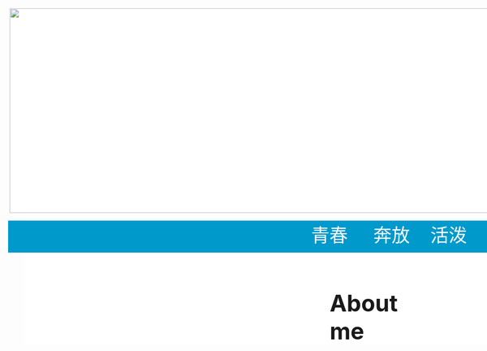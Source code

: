 <html xmlns="http://40006675.github.io">
<head>
<meta http-equiv="Content-Type" content="text/html; charset=utf-8" />
<title>无标题文档</title>
 
<style type="text/css">
body {
	margin-left: 0px;
	margin-top: 0px;
}
#aa {
	position: fixed;
	height: 662px;
	width: 1366px;
	background: #FFF;
}
#bb {
	background: #FFF;
	position: absolute;
	height: 401px;
	width: 1398px;
	left: -31px;
	top: 0px;
}
#cc {
	background: #09C;
	position: absolute;
	height: 63px;
	width: 1404px;
	left: -34px;
	top: 418px;
	font-size: 36px;
	color: #FFF;
}
#dd {
	position: absolute;
	height: 124px;
	width: 175px;
	left: 1142px;
	top: 136px;
}
#ee {
	position: absolute;
	height: 295px;
	width: 510px;
	left: 953px;
	top: 70px;
	line-height: 24px;
}
#ff {
	position: absolute;
	height: 66px;
	width: 214px;
	left: 600px;
	top: 553px;
	font-size: 45px;
	font-weight: bold;
}
.gg {
	font-size: 36px;
}
#aa #bb #ee table tr td {
	color: #000;
}
#aa #bb #ee table {
	color: #000;
}
#gg {
	position: absolute;
	height: 161px;
	width: 195px;
	left: 573px;
	top: -55px;
	font-size: 16px;
}
</style>
</head>
 
<body>
<div id="aa">
  <div id="cc">                                                            青春     奔放    活泼    热情&copy;</div>
  <div id="bb">
    <div id="ee">
      <table width="100%" border="0" align="center" cellpadding="0" cellspacing="0">
        <tr>
          <td><hr /></td>
        </tr>
        <tr>
          <td><p>姓名：%%%</p></td>
        </tr>
        <tr>
          <td>性别：男</td>
        </tr>
        <tr>
          <td>年龄：19</td>
        </tr>
        <tr>
          <td>家乡：<a href="http://baike.baidu.com/link?url=ZkJSggcN2Nl7Xe0HaB0hSRrMkIdo-VGCNJWpbPIWNt1-M7xPr4FkF2qdxHGCMz3lT0LdGTsXi5zMtwMWKZ5S3Pz8elmt9ATA1omMMMfTIBSdG430mMTTJk0MyAlQO88B">甘肃省镇原县</a></td>
        </tr>
        <tr>
          <td>就读院校：<a href="http://baike.baidu.com/item/%E5%9B%9B%E5%B7%9D%E5%A4%A7%%A6">**大学</a></td>
        </tr>
        <tr>
          <td>就读专业：<a href="http://baike.baidu.com/item/%E5%BE%AE%E7%94%E7%A7%91%E5%AD%A6%E4%B8%8E%E5%B7%A5%E7%A8%8B%E4%B8%93%E4%B8%9A">微电子科学与工程专业</a></td>
        </tr>
        <tr>
          <td>学生证号：201614#######</td>
        </tr>
        <tr>
          <td>兴趣爱好：听歌，打篮球</td>
        </tr>
        <tr>
          <td>政治面貌：团员</td>
        </tr>
        <tr>
          <td>联系电话：13245676543</td>
        </tr>
        <tr>
          <td>Email:179997256@qq.com</td>
        </tr>
        <tr>
          <td>关键词：学生</td>
        </tr>
        <tr>
          <td> </td>
        </tr>
      </table>
    </div>
    <img src="img/1497103056360.jpg" width="1398" height="403" /></div>
  <div id="ff">
    <div id="gg">
      <p> </p>
      <p> </p>
      <p> </p>
      <p><a href="zhuye.html">回到主页</a></p>
      <form id="form1" name="form1" method="post" action="">
      </form>
    </div>
  About  me</div>
</div>
</body>
</html>
